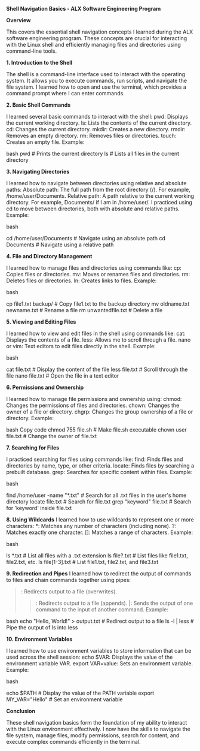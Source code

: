 **Shell Navigation Basics - ALX Software Engineering Program**

**Overview**

This covers the essential shell navigation concepts I learned during the ALX software engineering program. These concepts are crucial for interacting with the Linux shell and efficiently managing files and directories using command-line tools.

**1. Introduction to the Shell**

The shell is a command-line interface used to interact with the operating system. It allows you to execute commands, run scripts, and navigate the file system. I learned how to open and use the terminal, which provides a command prompt where I can enter commands.

**2. Basic Shell Commands**

I learned several basic commands to interact with the shell:
pwd: Displays the current working directory.
ls: Lists the contents of the current directory.
cd: Changes the current directory.
mkdir: Creates a new directory.
rmdir: Removes an empty directory.
rm: Removes files or directories.
touch: Creates an empty file.
Example:

bash
pwd       # Prints the current directory
ls        # Lists all files in the current directory

**3. Navigating Directories**

I learned how to navigate between directories using relative and absolute paths:
Absolute path: The full path from the root directory (/). For example, /home/user/Documents.
Relative path: A path relative to the current working directory. For example, Documents/ if I am in /home/user/.
I practiced using cd to move between directories, both with absolute and relative paths.
Example:

bash

cd /home/user/Documents    # Navigate using an absolute path
cd Documents               # Navigate using a relative path

**4. File and Directory Management**

I learned how to manage files and directories using commands like:
cp: Copies files or directories.
mv: Moves or renames files and directories.
rm: Deletes files or directories.
ln: Creates links to files.
Example:

bash

cp file1.txt backup/    # Copy file1.txt to the backup directory
mv oldname.txt newname.txt    # Rename a file
rm unwantedfile.txt     # Delete a file

**5. Viewing and Editing Files**

I learned how to view and edit files in the shell using commands like:
cat: Displays the contents of a file.
less: Allows me to scroll through a file.
nano or vim: Text editors to edit files directly in the shell.
Example:

bash

cat file.txt        # Display the content of the file
less file.txt       # Scroll through the file
nano file.txt       # Open the file in a text editor

**6. Permissions and Ownership**

I learned how to manage file permissions and ownership using:
chmod: Changes the permissions of files and directories.
chown: Changes the owner of a file or directory.
chgrp: Changes the group ownership of a file or directory.
Example:

bash
Copy code
chmod 755 file.sh    # Make file.sh executable
chown user file.txt  # Change the owner of file.txt

**7. Searching for Files**

I practiced searching for files using commands like:
find: Finds files and directories by name, type, or other criteria.
locate: Finds files by searching a prebuilt database.
grep: Searches for specific content within files.
Example:

bash

find /home/user -name "*.txt"    # Search for all .txt files in the user's home directory
locate file.txt                  # Search for file.txt
grep "keyword" file.txt          # Search for 'keyword' inside file.txt

**8. Using Wildcards**
I learned how to use wildcards to represent one or more characters:
*: Matches any number of characters (including none).
?: Matches exactly one character.
[]: Matches a range of characters.
Example:

bash

ls *.txt           # List all files with a .txt extension
ls file?.txt       # List files like file1.txt, file2.txt, etc.
ls file[1-3].txt    # List file1.txt, file2.txt, and file3.txt

**9. Redirection and Pipes**
I learned how to redirect the output of commands to files and chain commands together using pipes:
>: Redirects output to a file (overwrites).
>>: Redirects output to a file (appends).
|: Sends the output of one command to the input of another command.
Example:

bash
echo "Hello, World!" > output.txt   # Redirect output to a file
ls -l | less                        # Pipe the output of ls into less

**10. Environment Variables**

I learned how to use environment variables to store information that can be used across the shell session:
echo $VAR: Displays the value of the environment variable VAR.
export VAR=value: Sets an environment variable.
Example:

bash

echo $PATH            # Display the value of the PATH variable
export MY_VAR="Hello" # Set an environment variable

**Conclusion**

These shell navigation basics form the foundation of my ability to interact with the Linux environment effectively. I now have the skills to navigate the file system, manage files, modify permissions, search for content, and execute complex commands efficiently in the terminal.




